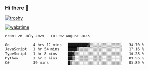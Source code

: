 ### Hi there 👋

[![trophy](https://github-profile-trophy.vercel.app/?username=cxnky&theme=dracula)](https://github.com/ryo-ma/github-profile-trophy)

[![wakatime](https://wakatime.com/badge/user/1c39c599-5497-41b9-a5be-2c4676e7fd23.svg)](https://wakatime.com/@1c39c599-5497-41b9-a5be-2c4676e7fd23)
<!--START_SECTION:waka-->

```txt
From: 26 July 2025 - To: 02 August 2025

Go           4 hrs 17 mins   █████████▓░░░░░░░░░░░░░░░   38.70 %
JavaScript   1 hr 54 mins    ████▒░░░░░░░░░░░░░░░░░░░░   17.16 %
TypeScript   1 hr 8 mins     ██▓░░░░░░░░░░░░░░░░░░░░░░   10.28 %
Python       1 hr 3 mins     ██▒░░░░░░░░░░░░░░░░░░░░░░   09.56 %
C#           39 mins         █▒░░░░░░░░░░░░░░░░░░░░░░░   05.89 %
```

<!--END_SECTION:waka-->
